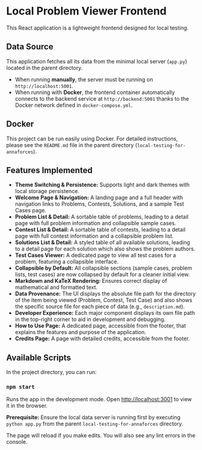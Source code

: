 # Local Problem Viewer Frontend

This React application is a lightweight frontend designed for local testing.

## Data Source

This application fetches all its data from the minimal local server (`app.py`) located in the parent directory.

- When running **manually**, the server must be running on `http://localhost:5001`.
- When running with **Docker**, the frontend container automatically connects to the backend service at `http://backend:5001` thanks to the Docker network defined in `docker-compose.yml`.

## Docker

This project can be run easily using Docker. For detailed instructions, please see the `README.md` file in the parent directory (`local-testing-for-annaforces`).

## Features Implemented

*   **Theme Switching & Persistence:** Supports light and dark themes with local storage persistence.
*   **Welcome Page & Navigation:** A landing page and a full header with navigation links to Problems, Contests, Solutions, and a sample Test Cases page.
*   **Problem List & Detail:** A sortable table of problems, leading to a detail page with full problem information and collapsible sample cases.
*   **Contest List & Detail:** A sortable table of contests, leading to a detail page with full contest information and a collapsible problem list.
*   **Solutions List & Detail:** A styled table of all available solutions, leading to a detail page for each solution which also shows the problem authors.
*   **Test Cases Viewer:** A dedicated page to view all test cases for a problem, featuring a collapsible interface.
*   **Collapsible by Default:** All collapsible sections (sample cases, problem lists, test cases) are now collapsed by default for a cleaner initial view.
*   **Markdown and KaTeX Rendering:** Ensures correct display of mathematical and formatted text.
*   **Data Provenance:** The UI displays the absolute file path for the directory of the item being viewed (Problem, Contest, Test Case) and also shows the specific source file for each piece of data (e.g., `description.md`).
*   **Developer Experience:** Each major component displays its own file path in the top-right corner to aid in development and debugging.
*   **How to Use Page:** A dedicated page, accessible from the footer, that explains the features and purpose of the application.
*   **Credits Page:** A page with detailed credits, accessible from the footer.

## Available Scripts

In the project directory, you can run:

### `npm start`

Runs the app in the development mode.
Open [http://localhost:3001](http://localhost:3001) to view it in the browser.

**Prerequisite:** Ensure the local data server is running first by executing `python app.py` from the parent `local-testing-for-annaforces` directory.

The page will reload if you make edits.
You will also see any lint errors in the console.